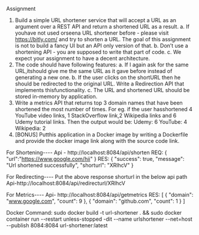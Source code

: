 Assignment
1. Build a simple URL shortener service that will accept a URL as an argument over a REST API and
return a shortened URL as a result.
a. If youhave not used orseena URL shortener before - please visit https://bitly.com/ and
try to shorten a URL. The goal of this assignment is not to build a fancy UI but an API
only version of that.
b. Don’t use a shortening API - you are supposed to write that part of code.
c. We expect your assignment to have a decent architecture.
2. The code should have following features:
a. If I again ask for the same URL,itshould give me the same URL as it gave before instead
of generating a new one.
b. If the user clicks on the shortURL then he should be redirected to the original URL. Write
a Redirection API that implements thisfunctionality.
c. The URL and shortened URL should be stored in-memory by application.
3. Write a metrics API that returns top 3 domain names that have been shortened the most
number of times. For eg. if the user hasshortened 4 YouTube video links, 1 StackOverflow link,2
Wikipedia links and 6 Udemy tutorial links. Then the output would be:
Udemy: 6
YouTube: 4
Wikipedia: 2
4. [BONUS] Putthis application in a Docker image by writing a Dockerfile and provide the docker
image link along with the source code link.



For Shortening----
Api - http://localhost:8084/api/shorten
REQ:
{
    "url":"https://www.google.com/hii"
}
RES:
{
    "success": true,
    "message": "Url shortened successfully",
    "shorturl": "XRlhcV"
}

For Redirecting----
Put the above response shorturl in the below api path
Api-http://localhost:8084/api/redirecturl/XRlhcV

For Metrics----
Api- http://localhost:8084/api/getmetrics
RES:
[
    {
        "domain": "www.google.com",
        "count": 9
    },
    {
        "domain": "github.com",
        "count": 1
    }
]





Docker Command: sudo docker build -t url-shortener . && sudo docker container run --restart unless-stopped -dit --name urlshortener --net=host --publish 8084:8084 url-shortener:latest
